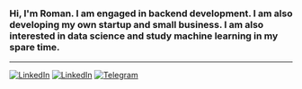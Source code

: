 ### Hi, I'm Roman. I am engaged in backend development. I am also developing my own startup and small business. I am also interested in data science and study machine learning in my spare time.
___

[![LinkedIn](https://img.shields.io/badge/-cv-090909?style=for-the-badge)][1] [![LinkedIn](https://img.shields.io/badge/-LinkedIn-090909?style=for-the-badge&logo=linkedin&logoColor=007bb6)][2] [![Telegram](https://img.shields.io/badge/-Telegram-090909?style=for-the-badge&logo=telegram&logoColor=27a0d9)][3]

[1]: https://github.com/int0matar/int0matar/raw/main/cv/python_developer_roman_bukin.pdf
[2]: https://www.linkedin.com/in/intomatar/
[3]: https://t.me/int0matar
